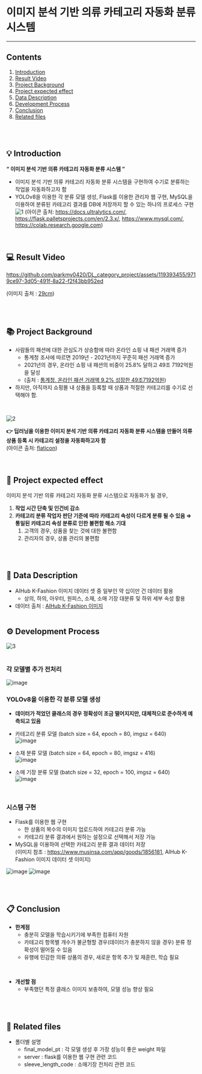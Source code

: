 # 이미지 분석 기반 의류 카테고리 자동화 분류 시스템
---
## Contents
1. [Introduction](#:bulb:-introduction)   
2. [Result Video](#:computer:-result-video)   
3. [Project Background](#📚-project-background)   
4. [Project expected effect](#🙂-project-expected-effect)   
5. [Data Description](#📒-data-description)   
6. [Development Process](#⚙-development-process)   
7. [Conclusion](#📋-conclusion)   
8. [Related files](#📂-related-files)

<br><br>


## 💡 Introduction
**“ 이미지 분석 기반 의류 카테고리 자동화 분류 시스템 ”**   
- 이미지 분석 기반 의류 카테고리 자동화 분류 시스템을 구현하여 수기로 분류하는 작업을 자동화하고자 함   
- YOLOv8을 이용한 각 분류 모델 생성, Flask를 이용한 관리자 웹 구현, MySQL을 이용하여 분류된 카테고리 결과를 DB에 저장까지 할 수 있는 하나의 프로세스 구현   
![1](https://github.com/parkmy0420/DL_category_project/assets/119393455/14728653-75cb-4a38-b287-2d7ea4bd45c4)
(아이콘 출처: https://docs.ultralytics.com/, https://flask.palletsprojects.com/en/2.3.x/, https://www.mysql.com/, https://colab.research.google.com)   
<br><br>

## 💻 Result Video
https://github.com/parkmy0420/DL_category_project/assets/119393455/9719ce97-3d05-491f-8a22-f2f43bb952ed

(이미지 출처 : [29cm](https://www.29cm.co.kr/home/))

<br><br>

## 📚 Project Background
- 사람들의 패션에 대한 관심도가 상승함에 따라 온라인 쇼핑 내 패션 거래액 증가
    - 통계청 조사에 따르면 2019년 - 2021년까지 꾸준히 패션 거래액 증가
    - 2021년의 경우, 온라인 쇼핑 내 패션의 비중이 25.8% 달하고 49조 7192억원을 달성
    - (출처 : [통계청, 온라인 패션 거래액 9.2% 성장한 49조7192억원](http://www.ktnews.com/news/articleView.html?idxno=122454))
- 하지만, 아직까지 쇼핑몰 내 상품을 등록할 때 상품과 적절한 카테고리를 수기로 선택해야 함.
<br>

![2](https://github.com/parkmy0420/DL_category_project/assets/119393455/54f7d407-8eb8-4aa6-8a9b-3cb972e2d61f)   

**👉 딥러닝을 이용한 이미지 분석 기반 의류 카테고리 자동화 분류 시스템을 만들어 의류 상품 등록 시 카테고리 설정을 자동화하고자 함**   
(아이콘 출처: [flaticon](https://www.flaticon.com/))   
<br><br>

## 🙂 Project expected effect
이미지 분석 기반 의류 카테고리 자동화 분류 시스템으로 자동화가 될 경우,

1. **작업 시간 단축 및 인건비 감소**
2. **카테고리 분류 작업자 판단 기준에 따라 카테고리 속성이 다르게 분류 될 수 있음 ⇒ 통일된 카테고리 속성 분류로 인한 불편함 해소 기대**
    1. 고객의 경우, 상품을 찾는 것에 대한 불편함
    2. 관리자의 경우, 상품 관리의 불편함

<br><br>

## 📒 Data Description
- AIHub K-Fashion 이미지 데이터 셋 중 일부인 약 십이만 건 데이터 활용
  - 상의, 하의, 아우터, 원피스, 소재, 소매 기장 대분류 및 하위 세부 속성 활용
- 데이터 출처 : [AIHub K-Fashion 이미지](https://www.aihub.or.kr/aihubdata/data/view.do?currMenu=&topMenu=&aihubDataSe=realm&dataSetSn=51)
<br><br>

## ⚙ Development Process
![3](https://github.com/parkmy0420/DL_category_project/assets/119393455/1485d975-c0e3-4df2-9086-86d2d7256a71)    
<br>

### 각 모델별 추가 전처리
![image](https://github.com/parkmy0420/DL_category_project/assets/119393455/4061d2d6-caf9-4e00-abde-a4ff4b5fd617)
<br>

### YOLOv8을 이용한 각 분류 모델 생성

- **데이터가 적었던 클래스의 경우 정확성이 조금 떨어지지만, 대체적으로 준수하게 예측되고 있음**   
- 카테고리 분류 모델 (batch size = 64, epoch = 80, imgsz = 640)   
![image](https://github.com/parkmy0420/DL_category_project/assets/119393455/a8938b84-afdd-4166-9a5b-822cc66a1974)

- 소재 분류 모델 (batch size = 64, epoch = 80, imgsz = 416)   
![image](https://github.com/parkmy0420/DL_category_project/assets/119393455/71b76a58-aa45-497c-b735-f5ed94f57b3f)

- 소매 기장 분류 모델 (batch size = 32, epoch = 100, imgsz = 640)   
![image](https://github.com/parkmy0420/DL_category_project/assets/119393455/2037d749-a2ea-4505-b70a-84a5f39761ff)

<br>

### 시스템 구현
- Flask를 이용한 웹 구현   
    - 한 상품의 복수의 이미지 업로드하여 카테고리 분류 가능   
    - 카테고리 분류 결과에서 원하는 설정으로 선택해서 저장 가능   
- MySQL을 이용하여 선택한 카테고리 분류 결과 데이터 저장   
(이미지 참조 : https://www.musinsa.com/app/goods/1856181, AIHub K-Fashion 이미지 데이터 셋 이미지)   

![image](https://github.com/parkmy0420/DL_category_project/assets/119393455/ebe240ea-877b-4ce1-a2db-c75cab0e6082)
![image](https://github.com/parkmy0420/DL_category_project/assets/119393455/d74ef708-c3c6-40f6-8423-421d1fa338e3)

<br><br>

## 📋 Conclusion
- **한계점**
    - 충분히 모델을 학습시키기에 부족한 컴퓨터 자원
    - 카테고리 항목별 개수가 불균형할 경우(데이터가 충분하지 않을 경우)
    분류 정확성이 떨어질 수 있음
    - 유행에 민감한 의류 상품의 경우, 새로운 항목 추가 및 재훈련, 학습 필요
<br>

- **개선할 점**
  - 부족했던 특정 클래스 이미지 보충하여, 모델 성능 향상 필요

<br><br>

## 📂 Related files
- 폴더별 설명
  - final_model_pt : 각 모델 생성 후 가장 성능이 좋은 weight 파일   
  - server : flask를 이용한 웹 구현 관련 코드
  - sleeve_length_code : 소매기장 전처리 관련 코드

